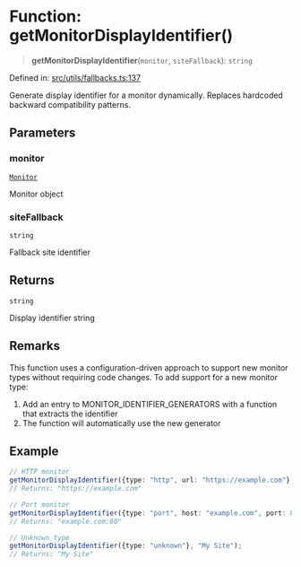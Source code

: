 # Function: getMonitorDisplayIdentifier()

> **getMonitorDisplayIdentifier**(`monitor`, `siteFallback`): `string`

Defined in: [src/utils/fallbacks.ts:137](https://github.com/Nick2bad4u/Uptime-Watcher/blob/8a1973382d5fe14c52996ecda381894eb7ecd4a6/src/utils/fallbacks.ts#L137)

Generate display identifier for a monitor dynamically.
Replaces hardcoded backward compatibility patterns.

## Parameters

### monitor

[`Monitor`](../../../../shared/types/interfaces/Monitor.md)

Monitor object

### siteFallback

`string`

Fallback site identifier

## Returns

`string`

Display identifier string

## Remarks

This function uses a configuration-driven approach to support new monitor types
without requiring code changes. To add support for a new monitor type:
1. Add an entry to MONITOR_IDENTIFIER_GENERATORS with a function that extracts the identifier
2. The function will automatically use the new generator

## Example

```typescript
// HTTP monitor
getMonitorDisplayIdentifier({type: "http", url: "https://example.com"}, "Site");
// Returns: "https://example.com"

// Port monitor
getMonitorDisplayIdentifier({type: "port", host: "example.com", port: 80}, "Site");
// Returns: "example.com:80"

// Unknown type
getMonitorDisplayIdentifier({type: "unknown"}, "My Site");
// Returns: "My Site"
```
